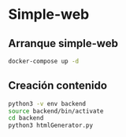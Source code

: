 # Simple-web

## Arranque simple-web
```bash
docker-compose up -d
```

## Creación contenido
```bash
python3 -v env backend
source backend/bin/activate
cd backend
python3 htmlGenerator.py
```
